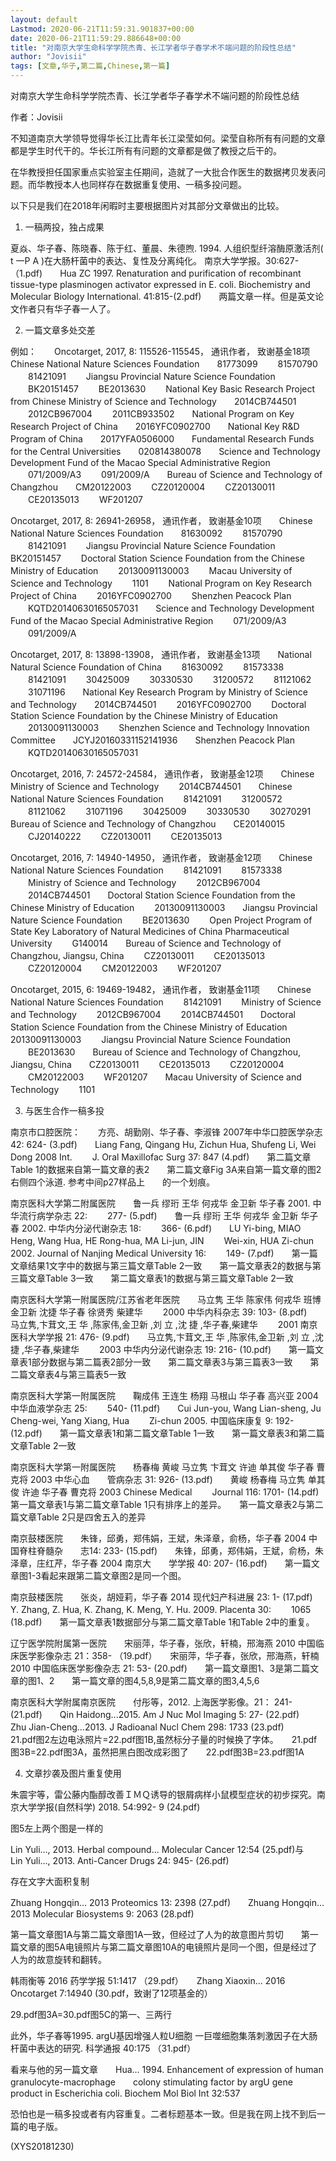 ```yaml
---
layout: default
Lastmod: 2020-06-21T11:59:31.901837+00:00
date: 2020-06-21T11:59:29.886648+00:00
title: "对南京大学生命科学学院杰青、长江学者华子春学术不端问题的阶段性总结"
author: "Jovisii"
tags: [文章,华子,第二篇,Chinese,第一篇]
---
```


对南京大学生命科学学院杰青、长江学者华子春学术不端问题的阶段性总结

作者：Jovisii

不知道南京大学领导觉得华长江比青年长江梁莹如何。梁莹自称所有有问题的文章都是学生时代干的。华长江所有有问题的文章都是做了教授之后干的。

在华教授担任国家重点实验室主任期间，造就了一大批合作医生的数据拷贝发表问题。而华教授本人也同样存在数据重复使用、一稿多投问题。

以下只是我们在2018年闲暇时主要根据图片对其部分文章做出的比较。

1. 一稿两投，独占成果

夏焱、华子春、陈晓春、陈于红、董晨、朱德煦. 1994. 人组织型纤溶酶原激活剂( t 一P A )在大肠杆菌中的表达、复性及分离纯化。 南京大学学报。30:627- （1.pdf)　　Hua ZC 1997. Renaturation and purification of recombinant tissue-type plasminogen activator expressed in E. coli. Biochemistry and Molecular Biology International. 41:815-(2.pdf)　　两篇文章一样。但是英文论文作者只有华子春一人了。

2. 一篇文章多处交差

例如：　　Oncotarget, 2017, 8: 115526-115545， 通讯作者， 致谢基金18项　　Chinese National Nature Sciences Foundation　　81773099 　　81570790 　　81421091 　　Jiangsu Provincial Nature Science Foundation 　　BK20151457 　　BE2013630 　　National Key Basic Research Project from Chinese Ministry of Science and Technology　　2014CB744501 　　2012CB967004 　　2011CB933502　　National Program on Key Research Project of China　　2016YFC0902700　　National Key R&D Program of China　　2017YFA0506000　　Fundamental Research Funds for the Central Universities　　020814380078　　Science and Technology Development Fund of the Macao Special Administrative Region 　　071/2009/A3 　　091/2009/A　　Bureau of Science and Technology of Changzhou　　CM20122003 　　CZ20120004 　　CZ20130011 　　CE20135013 　　WF201207

Oncotarget, 2017, 8: 26941-26958， 通讯作者， 致谢基金10项　　Chinese National Nature Sciences Foundation　　81630092 　　81570790 　　81421091 　　Jiangsu Provincial Nature Science Foundation　　BK20151457 　　Doctoral Station Science Foundation from the Chinese Ministry of Education 　　20130091130003 　　Macau University of Science and Technology 　　1101 　　National Program on Key Research Project of China 　　2016YFC0902700 　　Shenzhen Peacock Plan 　　KQTD20140630165057031　　Science and Technology Development Fund of the Macao Special Administrative Region 　　071/2009/A3 　　091/2009/A

Oncotarget, 2017, 8: 13898-13908， 通讯作者， 致谢基金13项　　National Natural Science Foundation of China 　　81630092 　　81573338 　　81421091 　　30425009 　　30330530 　　31200572 　　81121062 　　31071196　　National Key Research Program by Ministry of Science and Technology　　2014CB744501 　　2016YFC0902700 　　Doctoral Station Science Foundation by the Chinese Ministry of Education 　　20130091130003 　　Shenzhen Science and Technology Innovation Committee　　JCYJ20160331152141936　　Shenzhen Peacock Plan 　　KQTD20140630165057031

Oncotarget, 2016, 7: 24572-24584， 通讯作者， 致谢基金12项　　Chinese Ministry of Science and Technology 　　2014CB744501　　Chinese National Nature Sciences Foundation 　　81421091 　　31200572 　　81121062 　　31071196 　　30425009 　　30330530 　　30270291　　Bureau of Science and Technology of Changzhou　　CE20140015 　　CJ20140222 　　CZ20130011 　　CE20135013

Oncotarget, 2016, 7: 14940-14950， 通讯作者， 致谢基金12项　　Chinese National Nature Sciences Foundation 　　81421091 　　81573338 　　Ministry of Science and Technology 　　2012CB967004 　　2014CB744501　　Doctoral Station Science Foundation from the Chinese Ministry of Education 　　20130091130003　　Jiangsu Provincial Nature Science Foundation 　　BE2013630 　　Open Project Program of State Key Laboratory of Natural Medicines of China Pharmaceutical University 　　G140014　　Bureau of Science and Technology of Changzhou, Jiangsu, China 　　CZ20130011 　　CE20135013 　　CZ20120004 　　CM20122003 　　WF201207

Oncotarget, 2015, 6: 19469-19482， 通讯作者， 致谢基金11项　　Chinese National Nature Sciences Foundation 　　81421091 　　Ministry of Science and Technology 　　2012CB967004 　　2014CB744501　　Doctoral Station Science Foundation from the Chinese Ministry of Education　　20130091130003 　　Jiangsu Provincial Nature Science Foundation 　　BE2013630　　Bureau of Science and Technology of Changzhou, Jiangsu, China　　CZ20130011 　　CE20135013 　　CZ20120004 　　CM20122003 　　WF201207　　Macau University of Science and Technology 　　1101

3. 与医生合作一稿多投

南京市口腔医院：　　方亮、胡勤刚、华子春、李淑锋 2007年中华口腔医学杂志 42: 624- (3.pdf)　　Liang Fang, Qingang Hu, Zichun Hua, Shufeng Li, Wei Dong 2008 Int. 　　J. Oral Maxillofac Surg 37: 847 (4.pdf)　　第二篇文章Table 1的数据来自第一篇文章的表2　　第二篇文章Fig 3A来自第一篇文章的图2右侧四个泳道. 参考中间p27样品上　　的一个划痕。

南京医科大学第二附属医院　　鲁一兵 缪珩 王华 何戎华 金卫新 华子春 2001. 中华流行病学杂志 22: 　　277- (5.pdf)　　鲁一兵 缪珩 王华 何戎华 金卫新 华子春 2002. 中华内分泌代谢杂志 18: 　　366- (6.pdf)　　LU Yi-bing, MIAO Heng, Wang Hua, HE Rong-hua, MA Li-jun, JIN 　　Wei-xin, HUA Zi-chun 2002. Journal of Nanjing Medical University 16: 　　149- (7.pdf)　　第一篇文章结果1文字中的数据与第三篇文章Table 2一致　　第一篇文章表2的数据与第三篇文章Table 3一致　　第二篇文章表1的数据与第三篇文章Table 2一致

南京医科大学第一附属医院/江苏省老年医院　　马立隽 王华 陈家伟 何戎华 班博 金卫新 沈捷 华子春 徐贤秀 柴建华 　　2000 中华内科杂志 39: 103- (8.pdf)　　马立隽,卞茸文,王 华 ,陈家伟,金卫新 ,刘 立 ,沈 捷 ,华子春,柴建华 　　2001 南京医科大学学报 21: 476- (9.pdf)　　马立隽,卞茸文,王 华 ,陈家伟,金卫新 ,刘 立 ,沈 捷 ,华子春,柴建华 　　2003 中华内分泌代谢杂志 19: 216- (10.pdf)　　第一篇文章表1部分数据与第二篇表2部分一致　　第二篇文章表3与第三篇表3一致　　第二篇文章表4与第三篇表5一致

南京医科大学第一附属医院　　鞠成伟 王连生 杨翔 马根山 华子春 高兴亚 2004 中华血液学杂志 25: 　　540- (11.pdf)　　Cui Jun-you, Wang Lian-sheng, Ju Cheng-wei, Yang Xiang, Hua 　　Zi-chun 2005. 中国临床康复 9: 192- (12.pdf)　　第一篇文章表1和第二篇文章Table 1一致　　第一篇文章表3和第二篇文章Table 2一致

南京医科大学第一附属医院　　杨春梅 黄峻 马立隽 卞茸文 许迪 单其俊 华子春 曹克将 2003 中华心血　　管病杂志 31: 926- (13.pdf)　　黄峻 杨春梅 马立隽 单其俊 许迪 华子春 曹克将 2003 Chinese Medical 　　Journal 116: 1701- (14.pdf)　　第一篇文章表1与第二篇文章Table 1只有排序上的差异。　　第一篇文章表2与第二篇文章Table 2只是四舍五入的差异

南京鼓楼医院　　朱锋，邱勇，郑伟娟，王斌，朱泽章，俞杨，华子春 2004 中国脊柱脊髓杂　　志14: 233- (15.pdf)　　朱锋，邱勇，郑伟娟，王斌，俞杨，朱泽章，庄红芹，华子春 2004 南京大　　学学报 40: 207- (16.pdf)　　第一篇文章图1-3看起来跟第二篇文章图2是同一个图。

南京鼓楼医院　　张炎，胡娅莉，华子春 2014 现代妇产科进展 23: 1- (17.pdf)　　Y. Zhang, Z. Hua, K. Zhang, K. Meng, Y. Hu. 2009. Placenta 30: 　　1065 (18.pdf)　　第一篇文章表1数据部分与第二篇文章Table 1和Table 2中的重复。

辽宁医学院附属第一医院　　宋丽萍，华子春，张欣，轩楠，邢海燕 2010 中国临床医学影像杂志 21：358- （19.pdf）　　宋丽萍，华子春，张欣，邢海燕，轩楠 2010 中国临床医学影像杂志 21: 53- (20.pdf)　　第一篇文章图1、3是第二篇文章的图1、2　　第一篇文章的图4,5,8,9是第二篇文章的图3,4,5,6

南京医科大学附属南京医院　　付彤等，2012. 上海医学影像。21： 241- (21.pdf)　　Qin Haidong...2015. Am J Nuc Mol Imaging 5: 27- (22.pdf)　　Zhu Jian-Cheng...2013. J Radioanal Nucl Chem 298: 1733 (23.pdf)　　21.pdf图2左边电泳照片=22.pdf图1B,虽然标分子量的时候换了字体。　　21.pdf图3B=22.pdf图3A，虽然把黑白图改成彩图了　　22.pdf图3B=23.pdf图1A

4. 文章抄袭及图片重复使用

朱震宇等，雷公藤内酯醇改善ＩＭＱ诱导的银屑病样小鼠模型症状的初步探究。南京大学学报(自然科学) 2018. 54:992- 9 (24.pdf)

图5左上两个图是一样的

Lin Yuli..., 2013. Herbal compound... Molecular Cancer 12:54 (25.pdf)与　　Lin Yuli..., 2013. Anti-Cancer Drugs 24: 945- (26.pdf)

存在文字大面积复制

Zhuang Hongqin... 2013 Proteomics 13: 2398 (27.pdf)　　Zhuang Hongqin... 2013 Molecular Biosystems 9: 2063 (28.pdf)

第一篇文章图1A与第二篇文章图1A一致，但经过了人为的故意图片剪切　　第一篇文章的图5A电镜照片与第二篇文章图10A的电镜照片是同一个图，但是经过了人为的故意旋转和翻转。

韩雨衡等 2016 药学学报 51:1417 （29.pdf）　　Zhang Xiaoxin... 2016 Oncotarget 7:14940 (30.pdf，致谢了12项基金的）

29.pdf图3A=30.pdf图5C的第一、三两行

此外，华子春等1995. argU基因增强人粒U细胞 一巨噬细胞集落刺激因子在大肠杆菌中表达的研究. 科学通报 40:175 （31.pdf）

看来与他的另一篇文章　　Hua... 1994. Enhancement of expression of human granulocyte-macrophage　　colony stimulating factor by argU gene product in Escherichia coli. Biochem Mol Biol Int 32:537

恐怕也是一稿多投或者有内容重复。二者标题基本一致。但是我在网上找不到后一篇的电子版。

(XYS20181230)

